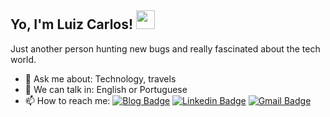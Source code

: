 <h2> Yo, I'm Luiz Carlos! <img src="https://i.imgur.com/JoF35Do.gif" width="30px"> </h2>

Just another person hunting new bugs and really fascinated about the tech world.

- 💬 Ask me about: Technology, travels
- 📣 We can talk in: English or Portuguese
- 📫 How to reach me: 
[![Blog Badge](https://img.shields.io/badge/Blog-luikz.github.io%2Fme-black)](https://luikz.github.io/me/)
[![Linkedin Badge](https://img.shields.io/badge/-LinkedIn-blue?style=flat-square&logo=Linkedin&logoColor=white&link=https://www.linkedin.com/in/luiz-carlos5/)](https://www.linkedin.com/in/luiz-carlos5/)
[![Gmail Badge](https://img.shields.io/badge/-luizcarlos----1%40hotmail.com-%23008080?style=flat-square&logo=Gmail&logoColor=white&link=mailto:luizcarlos--1@hotmail.com)](mailto:luizcarlos--1@hotmail.com)
